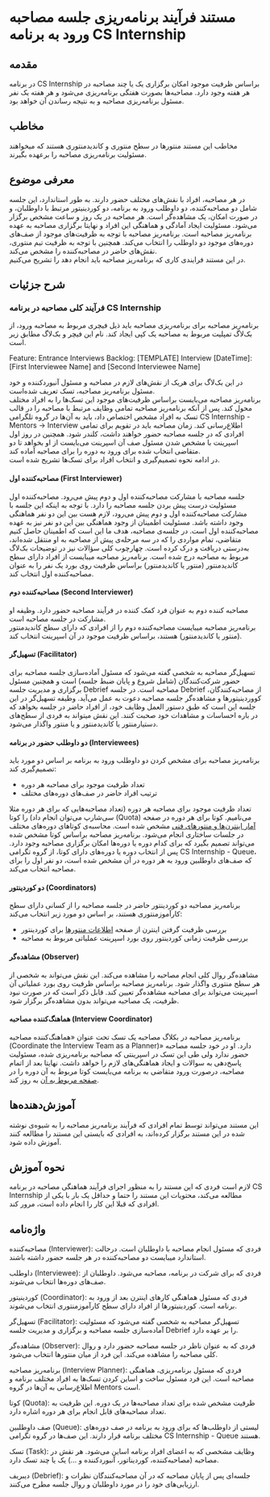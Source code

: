 # مستند فرآیند برنامه‌ریزی جلسه مصاحبه ورود به برنامه CS Internship

## مقدمه
در برنامه CS Internship براساس ظرفیت موجود امکان برگزاری یک یا چند مصاحبه در هر هفته وجود دارد. مصاحبه‌ها بصورت هفتگی برنامه‌ریزی می‌شود و هر هفته یک نفر مسئول برنامه‌ریزی مصاحبه و به نتیجه رساندن آن خواهد بود.

## مخاطب
مخاطب این مستند منتورها در سطح منتوری و کاندیدمنتوری هستند که میخواهند مسئولیت برنامه‌ریزی مصاحبه را برعهده بگیرند. 

## معرفی موضوع

در هر مصاحبه، افراد با نقش‌های مختلف حضور دارند. به طور استاندارد، این جلسه شامل دو مصاحبه‌کننده، دو داوطلب ورود به برنامه، دو کوردینیتور مرتبط با داوطلبان، و در صورت امکان، یک مشاهده‌گر است. هر مصاحبه در یک روز و ساعت مشخص برگزار می‌شود. مسئولیت ایجاد آمادگی و هماهنگی این افراد و نهایتا برگزاری مصاحبه به عهده برنامه‌ریز مصاحبه است. برنامه‌ریز مصاحبه با توجه به ظرفیت‌های موجود از صف‌های دوره‌های موجود دو داوطلب را انتخاب می‌کند. همچنین با توجه به ظرفیت تیم منتوری، نقش‌های حاضر در مصاحبه‌کننده‌ را مشخص می‌کند.  
در این مستند فرایندی کاری که برنا‌مه‌ریز مصاحبه باید انجام دهد را تشریح می‌کنیم.

## شرح جزئیات

### فرآیند کلی مصاحبه در برنامه CS Internship
برنامه‌ریز مصاحبه برای برنامه‌ریزی مصاحبه باید ذیل فیچری مربوط به مصاحبه ورود، از بک‌لاگ تمپلیت مربوط به مصاحبه یک کپی ایجاد کند. نام این فیچر و بک‌لاگ مطابق زیر است.

Feature: Entrance Interviews
Backlog: [TEMPLATE] Interview [DateTime]: [First Interviewee Name] and [Second Interviewee Name] 

در این بک‌لاگ برای هریک از نقش‌های لازم در مصاحبه و مسئول آنبوردکننده و خود مسئول برنامه‌ریز مصاحبه، تسک تعریف شده‌است.  
برنامه‌ریز مصاحبه می‌بایست براساس ظرفیت‌های موجود این تسک‌ها را به افراد مختلف محول کند. پس از آنکه برنامه‌ریز مصاحبه تمامی وظایف مرتبط با مصاحبه را در قالب تسک به افراد مشخص اختصاص داد، باید به آن‌ها در گروه تلگرامی CS Internship - Mentors -> Interview اطلاع‌رسانی کند. زمان مصاحبه باید در تقویم برای تمامی افرادی که در جلسه مصاحبه حضور خواهند داشت، کلندر شود. همچنین در روز اول اسپرینت با مشخص شدن مسئول صف آن اسپرینت می‌بایست از او بخواهد تا دو متقاضی انتخاب شده برای ورود به دوره را برای مصاحبه آماده‌ کند.  
در ادامه نحوه تصمیم‌گیری و انتخاب افراد برای تسک‌ها تشریح شده است.  

#### مصاحبه‌کننده اول (First Interviewer)
جلسه مصاحبه با مشارکت مصاحبه‌کننده اول و دوم پیش‌ می‌رود. مصاحبه‌کننده اول مسئولیت درست پیش بردن جلسه مصاحبه را دارد. با توجه به اینکه این جلسه با مشارکت مصاحبه‌کننده اول و دوم پیش می‌رود،‌ لازم هست بین این دو نفر هماهنگی وجود داشته باشد. مسئولیت اطمینان از وجود هماهنگی بین این دو نفر نیز به عهده مصاحبه‌کننده اول است. 
در جلسه‌ی مصاحبه، هدف ما این است که اطمینان حاصل کنیم متقاضی، تمام مواردی را که در سه مرحله‌ی پیش از مصاحبه به او منتقل شده‌اند، به‌درستی دریافت و درک کرده است. 
چهارچوب کلی سؤالات نیز در توضیحات بک‌لاگ مربوط به مصاحبه درج شده است.
برنامه‌ریز مصاحبه میبایست از افراد دارای سطح کاندید‌منتور (منتور یا کاندیدمنتور) براساس ظرفیت روی بورد یک نفر را به عنوان مصاحبه‌کننده اول انتخاب کند.

#### مصاحبه‌کننده دوم (Second Interviewer)
مصاحبه کننده دوم به عنوان فرد کمک کننده در فرآیند مصاحبه حضور دارد. وظیفه او مشارکت در جلسه مصاحبه است.  
 برنامه‌ریز مصاحبه میبایست مصاحبه‌کننده دوم را از افرادی که دارای سطح کاندید‌منتور (منتور یا کاندیدمنتور) هستند، براساس ظرفیت موجود در آن اسپرینت انتخاب کند.

#### تسهیل‌گر (Facilitator)
تسهیل‌گر مصاحبه به شخصی گفته می‌شود که مسئول آماده‌سازی جلسه مصاحبه برای حضور شرکت‌کنندگان (شامل شروع و پایان ضبط جلسه) است و همچنین مسئول برگزاری و مدیریت جلسه Debrief مصاحبه است. در جلسه Debrief از مصاحبه‌کنندگان، کووردینیتورها و مشاهده‌گر جلسه مصاحبه دعوت به عمل می‌آید. وظیفه تسهیل‌گر در این جلسه این است که طبق دستور العمل وظایف خود، از افراد حاضر در جلسه بخواهد که در باره احساسات و مشاهدات خود صحبت کنند. این نقش میتواند به فردی از سطح‌های دستیارمنتور یا کاندیدمنتور و یا منتور واگذار می‌شود.

#### دو داوطلب حضور در برنامه (Interviewees)
برنامه‌ریز مصاحبه برای مشخص کردن دو داوطلب ورود به برنامه بر اساس دو مورد باید تصمیم‌گیری کند:
  - تعداد ظرفیت موجود برای مصاحبه هر دوره
  - ترتیب افراد حاضر در صف‌های دوره‌های مختلف

تعداد ظرفیت موجود برای مصاحبه هر دوره (تعداد مصاحبه‌هایی که برای هر دوره مثلا سی‌شارپ می‌توان انجام داد) را کوتا (Quota) می‌نامیم. کوتا برای هر دوره در صفحه [آمار اینترن‌ها و منتورهای فنی](https://onedrive.live.com/view.aspx?resid=A9B215A332F3E600%21392628&id=documents&wd=target%28Mentors%27%20Info.one%7C0D288A60-6B0B-4B53-9631-BAA46BD790A9%2FInterns%20%26%20Technical%20Mentors%20per%20Course%7C2CA154B3-C056-476D-8345-2420F1879AC0%2F%29) مشخص شده است. محاسبه‌ی کوتاهای دوره‌های مختلف در جلسات ساختاری انجام می‌شود. برنامه‌ریز مصاحبه براساس کوتا مشخص شده می‌تواند تصمیم بگیرد که برای کدام دوره یا دوره‌ها امکان برگزاری مصاحبه وجود دارد. پس از انتخاب دوره یا دوره‌های دارای کوتا، از گروه تگرامی CS Internship - Queue،‌ که صف‌های داوطلبین ورود به هر دوره در آن مشخص شده است،‌ دو نفر اول را برای مصاحبه انتخاب می‌کند.

#### دو کوردینتور (Coordinators)
برنامه‌ریز مصاحبه دو کوردینتور حاضر در جلسه مصاحبه را از کسانی دارای سطح کارآموزمنتوری هستند، بر اساس دو مورد زیر انتخاب می‌کند:
  - بررسی ظرفیت گرفتن اینترن از صفحه [اطلاعات منتورها](https://onedrive.live.com/view.aspx?resid=A9B215A332F3E600%21392628&id=documents&wd=target%28Mentors%27%20Info.one%7C0D288A60-6B0B-4B53-9631-BAA46BD790A9%2FMentors%27%20Info%7C8FAEF09B-ED63-46F7-AF4E-26E8FA94988B%2F%29) برای کوردینتور
  - بررسی ظرفیت زمانی کوردینتور روی بورد اسپرینت عملیاتی مربوط به مصاحبه

#### مشاهده‌گر (Observer)
مشاهده‌گر روال کلی انجام مصاحبه را مشاهده می‌کند. این نقش می‌تواند به شخصی از هر سطح منتوری واگذار شود. برنامه‌ریز مصاحبه براساس ظرفیت روی بورد عملیاتی آن اسپرینت می‌تواند برای مصاحبه مشاهده‌گر تعیین کند. قابل ذکر است که در صورت نبود ظرفیت، یک مصاحبه می‌تواند بدون مشاهده‌گر برگزار شود.

#### هماهنگ‌کننده مصاحبه (Interview Coordinator)
برنامه‌ریز مصاحبه در بکلاگ مصاحبه یک تسک تحت عنوان «هماهنگ‌کننده مصاحبه (Coordinate the Interview Team as a Planner)» دارد. او در خود جلسه مصاحبه حضور ندارد ولی طی این تسک در اسپرینتی که مصاحبه برنامه‌ریزی شده، مسئولیت پاسخ‌دهی به سوالات و ایجاد هماهنگی‌های لازم را خواهد داشت. نهایتا بعد از اتمام مصاحبه، درصورت ورود متقاضی به برنامه می‌بایست کوتا مربوط به آن دوره را در [صفحه مربوط به آن](https://onedrive.live.com/view.aspx?resid=A9B215A332F3E600%21392628&id=documents&wd=target%28Mentors%27%20Info.one%7C0D288A60-6B0B-4B53-9631-BAA46BD790A9%2FInterns%20%26%20Technical%20Mentors%20per%20Course%7C2CA154B3-C056-476D-8345-2420F1879AC0%2F%29) به روز کند.


## آموزش‌دهنده‌ها

این مستند می‌تواند توسط تمام افرادی که فرآیند برنامه‌ریز مصاحبه را به شیوه‌‌ی نوشته شده در این مستند برگزار کرده‌اند، به افرادی که بایستی این مستند را مطالعه کنند آموزش داده شود.

## نحوه آموزش

لازم است فردی که این مستند را به منظور اجرای فرآیند هماهنگی مصاحبه در برنامه CS Internship مطالعه می‌کند، محتویات این مستند را حتما و حداقل یک بار با یکی از افرادی که قبلا این کار را انجام داده است، مرور کند.

## واژه‌نامه

مصاحبه‌کننده (Interviewer): فردی که مسئول انجام مصاحبه با داوطلبان است. درحالت استاندارد میبایست دو مصاحبه‌کننده در هر جلسه حضور داشته باشند.

داوطلب (Interviewee): فردی که برای شرکت در برنامه، مصاحبه می‌شود. داوطلبان از صف‌های دوره‌ها انتخاب می‌شوند.

کوردینیتور (Coordinator): فردی که مسئول هماهنگی کارهای اینترن بعد از ورود به برنامه است. کوردینیتورها از افراد دارای سطح کارآموزمنتوری انتخاب می‌شوند.

تسهیل‌گر (Facilitator): تسهیل‌گر مصاحبه به شخصی گفته می‌شود که مسئولیت آماده‌سازی جلسه مصاحبه و برگزاری و مدیریت جلسه Debrief را بر عهده دارد.

مشاهده‌گر (Observer): فردی که به عنوان ناظر در جلسه مصاحبه حضور دارد و روال کلی مصاحبه را مشاهده می‌کند. این فرد از میان منتورها انتخاب می‌شود.

برنامه‌ریز مصاحبه (Interview Planner): فردی که مسئول برنامه‌ریزی، هماهنگی مصاحبه‌ است. این فرد مسئول ساخت و اساین کردن تسک‌ها به افراد مختلف برنامه و اطلاع‌رسانی به آن‌ها در گروه Mentors است.

کوتا (Quota): ظرفیت مشخص شده برای تعداد مصاحبه‌ها در یک دوره. این ظرفیت به تعداد مصاحبه‌های قابل انجام برای هر دوره اشاره دارد.

صف داوطلبین (Queue): لیستی از داوطلب‌ها که برای ورود به برنامه در صف دوره‌های مختلف برنامه قرار دارند. این صف‌ها در گروه تگرامی CS Internship - Queue هستند.

تسک (Task): وظایف مشخصی که به اعضای افراد برنامه اساین می‌شود. هر نقش در مصاحبه (مصاحبه‌کننده، کوردیناتور، آنبوردکننده و ...) یک یا چند تسک دارد.

دیبریف (Debrief): جلسه‌ای پس از پایان مصاحبه که در آن مصاحبه‌کنندگان نظرات و ارزیابی‌های خود را در مورد داوطلبان و روال جلسه مطرح می‌کنند.



